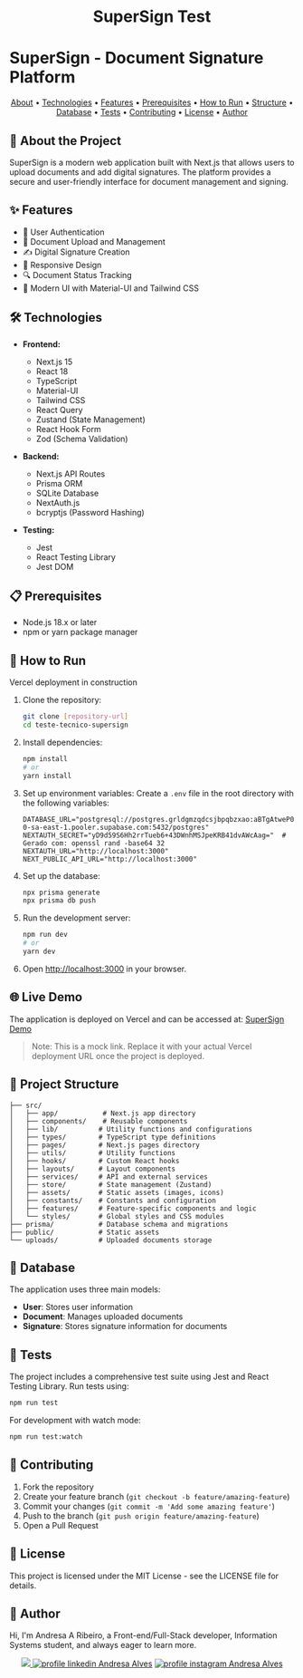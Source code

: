 <h1 align="center"> 
	 SuperSign Test
</h1>

# SuperSign - Document Signature Platform

<p align="center">
 <a href="#-about-the-project">About</a> •
 <a href="#-technologies">Technologies</a> •
 <a href="#-features">Features</a> •
 <a href="#-prerequisites">Prerequisites</a> •
 <a href="#-how-to-run">How to Run</a> •
 <a href="#-project-structure">Structure</a> •
 <a href="#-database">Database</a> •
 <a href="#-tests">Tests</a> •
 <a href="#-contributing">Contributing</a> •
 <a href="#-license">License</a> •
 <a href="#-author">Author</a>
</p>

## 📝 About the Project

SuperSign is a modern web application built with Next.js that allows users to upload documents and add digital signatures. The platform provides a secure and user-friendly interface for document management and signing.

## ✨ Features

- 🔐 User Authentication
- 📄 Document Upload and Management
- ✍️ Digital Signature Creation
- 📱 Responsive Design
- 🔍 Document Status Tracking
- 🎨 Modern UI with Material-UI and Tailwind CSS

## 🛠️ Technologies

- **Frontend:**

  - Next.js 15
  - React 18
  - TypeScript
  - Material-UI
  - Tailwind CSS
  - React Query
  - Zustand (State Management)
  - React Hook Form
  - Zod (Schema Validation)

- **Backend:**

  - Next.js API Routes
  - Prisma ORM
  - SQLite Database
  - NextAuth.js
  - bcryptjs (Password Hashing)

- **Testing:**
  - Jest
  - React Testing Library
  - Jest DOM

## 📋 Prerequisites

- Node.js 18.x or later
- npm or yarn package manager

## 🚀 How to Run

Vercel deployment in construction

1. Clone the repository:

   ```bash
   git clone [repository-url]
   cd teste-tecnico-supersign
   ```

2. Install dependencies:

   ```bash
   npm install
   # or
   yarn install
   ```

3. Set up environment variables:
   Create a `.env` file in the root directory with the following variables:

   ```
   DATABASE_URL="postgresql://postgres.grldgmzqdcsjbpqbzxao:aBTgAtweP09AJUdM@aws-0-sa-east-1.pooler.supabase.com:5432/postgres"
   NEXTAUTH_SECRET="yD9d59S6Hh2rrTueb6+43DWnhMSJpeKRB41dvAWcAag="  # Gerado com: openssl rand -base64 32
   NEXTAUTH_URL="http://localhost:3000"
   NEXT_PUBLIC_API_URL="http://localhost:3000"
   ```

4. Set up the database:

   ```bash
   npx prisma generate
   npx prisma db push
   ```

5. Run the development server:

   ```bash
   npm run dev
   # or
   yarn dev
   ```

6. Open [http://localhost:3000](http://localhost:3000) in your browser.

## 🌐 Live Demo

The application is deployed on Vercel and can be accessed at:
[SuperSign Demo](https://supersign-demo.vercel.app)

> Note: This is a mock link. Replace it with your actual Vercel deployment URL once the project is deployed.

## 📁 Project Structure

```
├── src/
│   ├── app/           # Next.js app directory
│   ├── components/    # Reusable components
│   ├── lib/          # Utility functions and configurations
│   ├── types/        # TypeScript type definitions
│   ├── pages/        # Next.js pages directory
│   ├── utils/        # Utility functions
│   ├── hooks/        # Custom React hooks
│   ├── layouts/      # Layout components
│   ├── services/     # API and external services
│   ├── store/        # State management (Zustand)
│   ├── assets/       # Static assets (images, icons)
│   ├── constants/    # Constants and configuration
│   ├── features/     # Feature-specific components and logic
│   └── styles/       # Global styles and CSS modules
├── prisma/           # Database schema and migrations
├── public/           # Static assets
└── uploads/          # Uploaded documents storage
```

## 💾 Database

The application uses three main models:

- **User**: Stores user information
- **Document**: Manages uploaded documents
- **Signature**: Stores signature information for documents

## 🧪 Tests

The project includes a comprehensive test suite using Jest and React Testing Library. Run tests using:

```bash
npm run test
```

For development with watch mode:

```bash
npm run test:watch
```

## 🤝 Contributing

1. Fork the repository
2. Create your feature branch (`git checkout -b feature/amazing-feature`)
3. Commit your changes (`git commit -m 'Add some amazing feature'`)
4. Push to the branch (`git push origin feature/amazing-feature`)
5. Open a Pull Request

## 📄 License

This project is licensed under the MIT License - see the LICENSE file for details.

## 🦸 Author

Hi, I'm Andresa A Ribeiro, a Front-end/Full-Stack developer, Information Systems student, and always eager to learn more.

<p align="center">
  <a href="mailto:andresa_15ga@hotmail.com"><img src="https://img.shields.io/static/v1?logoWidth=15&logoColor=ff69b4&logo=gmail&label=Outlook&message=andresa_15ga@hotmail.com&color=ff69b4" target="_blank">
  <a href= "https://www.linkedin.com/in/andresa-alves-ribeiro/"><img alt="profile linkedin Andresa Alves" src="https://img.shields.io/static/v1?logoWidth=15&logoColor=0A66C2&logo=LinkedIn&label=LinkedIn&message=andresa-alves-ribeiro&color=0A66C2"></a>
  <a href= "https://www.instagram.com/dresa.alves/"><img alt="profile instagram Andresa Alves" src="https://img.shields.io/static/v1?logoWidth=15&logoColor=E4405F&logo=Instagram&label=Instagram&message=@dresa.alves&color=E4405F"></a>
</p>
